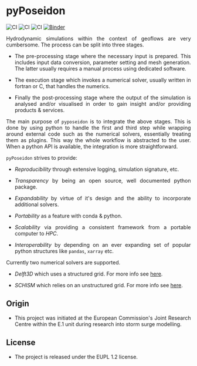 pyPoseidon
==========

<style>body {text-align: justify}</style>

![CI](https://github.com/ec-jrc/pyPoseidon/actions/workflows/conda_pip.yml/badge.svg)
![CI](https://github.com/ec-jrc/pyPoseidon/actions/workflows/conda_only.yml/badge.svg)
![CI](https://github.com/ec-jrc/pyPoseidon/actions/workflows/code_quality.yml/badge.svg)
[![Binder](https://mybinder.org/badge_logo.svg)](https://mybinder.org/v2/gh/ec-jrc/pyPoseidon/master?urlpath=%2Flab)

Hydrodynamic simulations within the context of geoflows are very cumbersome. The process can be
split into three stages.

- The pre-processing stage where the necessary input is prepared. This includes input data
  conversion, parameter setting and mesh generation. The latter usually requires a manual process
  using dedicated software.

- The execution stage which invokes a numerical solver, usually written in fortran or C, that
  handles the numerics.

- Finally the post-processing stage where the output of the simulation is analysed and/or visualised
  in order to gain insight and/or providing products & services.

The main purpose of `pyposeidon` is to integrate the above stages. This is done by using python to
handle the first and third step while wrapping around external code such as the numerical solvers,
essentially treating them as plugins. This way the whole workflow is abstracted to the user. When a
python API is available, the integration is more straightforward.

`pyPoseidon` strives to provide:

- *Reproducibility* through extensive logging, simulation signature, etc.

- *Transparency* by being an open source, well documented python package.

- *Expandability* by virtue of it's design and the ability to incorporate additional solvers.

- *Portability* as a feature with conda & python.

- *Scalability* via providing a consistent framework from a portable computer to *HPC*.

- *Interoperability* by depending on an ever expanding set of popular python structures like
  `pandas`, `xarray` etc.

Currently two numerical solvers are supported.

- *Delft3D* which uses a structured grid. For more info see
  [here](http://oss.deltares.nl/web/delft3d/source-code).

- *SCHISM* which relies on an unstructured grid. For more info see [here](http://ccrm.vims.edu/schismweb/).

## Origin

* This project was initiated at the European Commission's Joint Research Centre within the E.1 unit
  during research into storm surge modelling.

## License

* The project is released under the EUPL 1.2 license.

